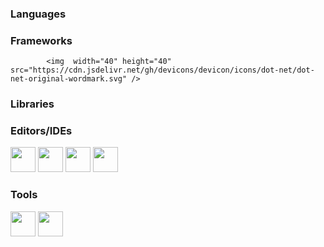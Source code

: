 
<h3 align="left">Languages</h3>
<h3 align="left">Frameworks</h3>
<p>

            <img  width="40" height="40" src="https://cdn.jsdelivr.net/gh/devicons/devicon/icons/dot-net/dot-net-original-wordmark.svg" />
          
</p>
<h3 align="left">Libraries</h3>
<h3 align="left">Editors/IDEs</h3>
<p>         
            <img width="40" height="40" src="https://cdn.jsdelivr.net/gh/devicons/devicon/icons/visualstudio/visualstudio-plain.svg" />
            <img width="40" height="40" src="https://cdn.jsdelivr.net/gh/devicons/devicon/icons/vscode/vscode-original.svg" /> 
            <img width="40" height="40" src="https://icons.iconarchive.com/icons/papirus-team/papirus-apps/256/eclipse-icon.png">
            <img width="40" height="40" src="https://netbeans.apache.org/images/apache-netbeans.svg">
 </p> 
 <h3 align="left">Tools</h3>
 <p>
            <img width="40" height="40" src="https://www.icons101.com/icons/29/Malismus_20_by_Xtaehl/128/unity.png" />
            <img width="40" height="40" src="https://dradisframework.com/images/integrations/deployment/virtualbox.png">
 </p>
       

